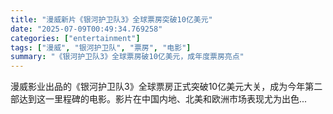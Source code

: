 ```yaml
---
title: "漫威新片《银河护卫队3》全球票房突破10亿美元"
date: "2025-07-09T00:49:34.769258"
categories: ["entertainment"]
tags: ["漫威", "银河护卫队", "票房", "电影"]
summary: "《银河护卫队3》全球票房破10亿美元，成年度票房亮点"
---
```


漫威影业出品的《银河护卫队3》全球票房正式突破10亿美元大关，成为今年第二部达到这一里程碑的电影。影片在中国内地、北美和欧洲市场表现尤为出色...